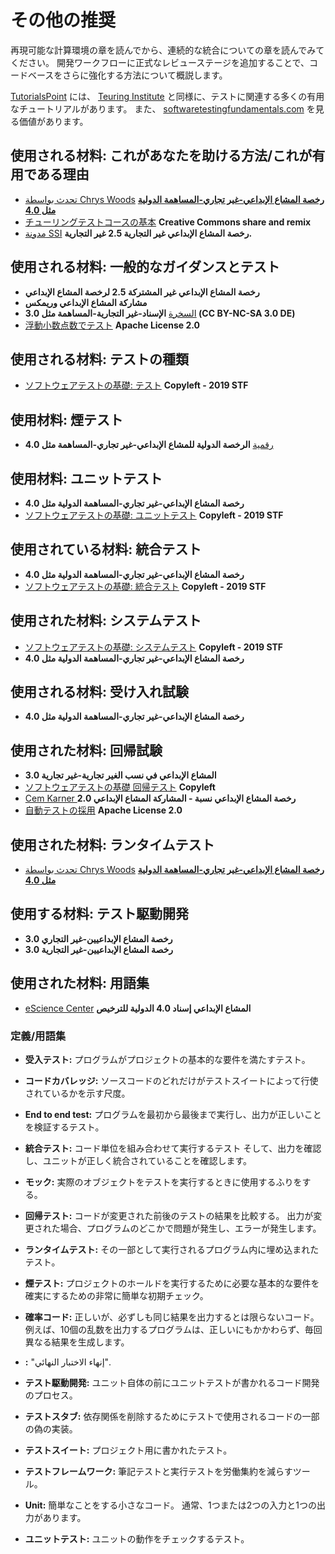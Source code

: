 # その他の推奨

再現可能な計算環境の章を読んでから、連続的な統合についての章を読んでみてください。 開発ワークフローに正式なレビューステージを追加することで、コードベースをさらに強化する方法について概説します。

[TutorialsPoint](https://www.tutorialspoint.com/software_testing/) には、 [Teuring Institute](https://alan-turing-institute.github.io/rsd-engineeringcourse/ch03tests/01testingbasics.html) と同様に、テストに関連する多くの有用なチュートリアルがあります。 また、 [softwaretestingfundamentals.com](http://softwaretestingfundamentals.com) を見る価値があります。

## 使用される材料: これがあなたを助ける方法/これが有用である理由

- [تحدث بواسطة Chrys Woods](https://drive.google.com/file/d/1CBTAhCVixccui1DjeUT13qh6ga5SDXjl/view) [**رخصة المشاع الإبداعي-غير تجاري-المساهمة الدولية مثل 4.0**](https://chryswoods.com/main/copyright.html)
- [チューリングテストコースの基本](https://alan-turing-institute.github.io/rsd-engineeringcourse/ch03tests/01testingbasics.html) **Creative Commons share and remix**
- [مدونة SSI](https://www.software.ac.uk/resources/guides/testing-your-software?_ga=2.39233514.830272891.1552653652-1336468516.1531506806) **رخصة المشاع الإبداعي غير التجارية 2.5 غير التجارية.**

## 使用される材料: 一般的なガイダンスとテスト

- [<unk> <unk> <unk> <unk> <unk> <unk> <unk> <unk> <unk> <unk> <unk> <unk> <unk> <unk> <unk> <unk> <unk>](https://www.software.ac.uk/resources/guides/testing-your-software?_ga=2.39233514.830272891.1552653652-1336468516.1531506806) **رخصة المشاع الإبداعي غير المشتركة 2.5 لرخصة المشاع الإبداعي**
- [<unk> <unk> <unk> <unk> <unk> <unk> <unk> <unk> <unk> <unk> <unk> <unk>](https://alan-turing-institute.github.io/rsd-engineeringcourse/ch03tests/03pytest.html) **مشاركة المشاع الإبداعي وريمكس**
- [السخرة](https://www.vogella.com/tutorials/Mockito/article.html) **الإسناد-غير التجارية-المساهمة مثل 3.0 <unk> <unk> <unk> <unk> (CC BY-NC-SA 3.0 DE)**
- [浮動小数点数でテスト](https://github.com/softwaresaved/automated_testing/blob/master/README.md) **Apache License 2.0**

## 使用される材料: テストの種類

- [ソフトウェアテストの基礎: テスト](http://softwaretestingfundamentals.com/software-testing-levels/) **Copyleft - 2019 STF**

## 使用材料: 煙テスト

- [رقمية](https://www.digitalocean.com/community/tutorials/an-introduction-to-continuous-integration-delivery-and-deployment) **الرخصة الدولية للمشاع الإبداعي-غير تجاري-المساهمة مثل 4.0**

## 使用材料: ユニットテスト

- [<unk> <unk> <unk> <unk> <unk> <unk> <unk>](https://www.digitalocean.com/community/tutorials/an-introduction-to-continuous-integration-delivery-and-deployment) **رخصة المشاع الإبداعي-غير تجاري-المساهمة الدولية مثل 4.0**
- [ソフトウェアテストの基礎: ユニットテスト](http://softwaretestingfundamentals.com/unit-testing/) **Copyleft - 2019 STF**

## 使用されている材料: 統合テスト

- [<unk> <unk> <unk> <unk> <unk> <unk> <unk>](https://www.digitalocean.com/community/tutorials/an-introduction-to-continuous-integration-delivery-and-deployment) **رخصة المشاع الإبداعي-غير تجاري-المساهمة الدولية مثل 4.0**
- [ソフトウェアテストの基礎: 統合テスト](http://softwaretestingfundamentals.com/integration-testing/) **Copyleft - 2019 STF**

## 使用された材料: システムテスト

- [ソフトウェアテストの基礎: システムテスト](http://softwaretestingfundamentals.com/system-testing/) **Copyleft - 2019 STF**
- [<unk> <unk> <unk> <unk> <unk> <unk> <unk>](https://www.digitalocean.com/community/tutorials/an-introduction-to-continuous-integration-delivery-and-deployment) **رخصة المشاع الإبداعي-غير تجاري-المساهمة الدولية مثل 4.0**

## 使用される材料: 受け入れ試験
- [<unk> <unk> <unk> <unk> <unk> <unk> <unk>](https://www.digitalocean.com/community/tutorials/an-introduction-to-continuous-integration-delivery-and-deployment) **رخصة المشاع الإبداعي-غير تجاري-المساهمة الدولية مثل 4.0**

## 使用された材料: 回帰試験

- [<unk> <unk> <unk> <unk> <unk> <unk> <unk> <unk> <unk> <unk>](http://soundsoftware.ac.uk/unit-testing-why-bother/) **المشاع الإبداعي في نسب الغير تجارية-غير تجارية 3.0 <unk> <unk> <unk> <unk> <unk>**
- [ソフトウェアテストの基礎 回帰テスト](http://softwaretestingfundamentals.com/regression-testing/) **Copyleft**
- [Cem Karner <unk> <unk> <unk> <unk> <unk> <unk> <unk> <unk> <unk>](http://www.testingeducation.org/k04/RegressionExamples.htm) **رخصة المشاع الإبداعي نسبة - المشاركة المشاع الإبداعي 2.0**
- [自動テストの採用](https://github.com/softwaresaved/automated_testing/blob/master/README.md) **Apache License 2.0**

## 使用された材料: ランタイムテスト

- [تحدث بواسطة Chrys Woods](https://drive.google.com/file/d/1CBTAhCVixccui1DjeUT13qh6ga5SDXjl/view) [**رخصة المشاع الإبداعي-غير تجاري-المساهمة الدولية مثل 4.0**](https://chryswoods.com/main/copyright.html)

## 使用する材料: テスト駆動開発

- [<unk> <unk> <unk> <unk> <unk> <unk> <unk> <unk> <unk>](https://software.ac.uk/resources/guides/testing-your-software) **رخصة المشاع الإبداعيين-غير التجاري 3.0**
- [<unk> <unk> <unk> <unk>](http://soundsoftware.ac.uk/unit-testing-why-bother/) **رخصة المشاع الإبداعيين-غير التجارية 3.0**

## 使用された材料: 用語集

- [<unk> <unk> <unk> <unk> <unk> eScience Center](https://guide.esciencecenter.nl/#/best_practices/testing) **المشاع الإبداعي إسناد 4.0 الدولية للترخيص**

### 定義/用語集

- **受入テスト:** プログラムがプロジェクトの基本的な要件を満たすテスト。

- **コードカバレッジ:** ソースコードのどれだけがテストスイートによって行使されているかを示す尺度。

- **End to end test:** プログラムを最初から最後まで実行し、出力が正しいことを検証するテスト。

- **統合テスト:** コード単位を組み合わせて実行するテスト そして、出力を確認し、ユニットが正しく統合されていることを確認します。

- **モック:** 実際のオブジェクトをテストを実行するときに使用するふりをする。

- **回帰テスト:** コードが変更された前後のテストの結果を比較する。 出力が変更された場合、プログラムのどこかで問題が発生し、エラーが発生します。

- **ランタイムテスト:** その一部として実行されるプログラム内に埋め込まれたテスト。

- **煙テスト:** プロジェクトのホールドを実行するために必要な基本的な要件を確実にするための非常に簡単な初期チェック。

- **確率コード:** 正しいが、必ずしも同じ結果を出力するとは限らないコード。 例えば、10個の乱数を出力するプログラムは、正しいにもかかわらず、毎回異なる結果を生成します。

- **<unk> <unk> <unk> <unk> <unk> <unk> <unk> <unk> :** "إنهاء الاختبار النهائي".

- **テスト駆動開発:** ユニット自体の前にユニットテストが書かれるコード開発のプロセス。

- **テストスタブ:** 依存関係を削除するためにテストで使用されるコードの一部の偽の実装。

- **テストスイート:** プロジェクト用に書かれたテスト。

- **テストフレームワーク:** 筆記テストと実行テストを労働集約を減らすツール。

- **Unit:** 簡単なことをする小さなコード。 通常、1つまたは2つの入力と1つの出力があります。

- **ユニットテスト:** ユニットの動作をチェックするテスト。
